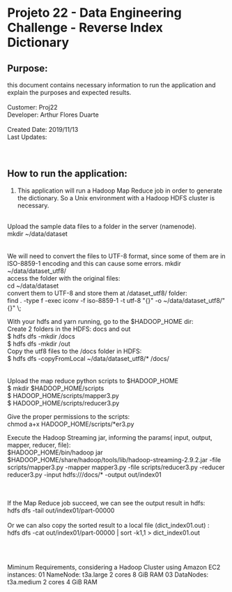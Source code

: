 # Projeto 22 - Data Engineering Challenge - Reverse Index Dictionary <br>

## Purpose: 
  this document contains necessary information to run the application and explain the purposes and expected results.<br />
<br />
Customer: Proj22 <br />
Developer: Arthur Flores Duarte <br />
<br />
Created Date: 2019/11/13 <br />
Last Updates:  <br />
<br /><br />

## How to run the application:
  1. This application will run a Hadoop Map Reduce job in order to generate the dictionary. So a Unix environment with a Hadoop HDFS cluster is necessary. <br />
  <br />
Upload the sample data files to a folder in the server (namenode).<br />
mkdir ~/data/dataset<br />
<br /><br />
We will need to convert the files to UTF-8 format, since some of them are in ISO-8859-1 encoding and this can cause some errors.
mkdir ~/data/dataset_utf8/<br />
access the folder with the original files:<br />
cd ~/data/dataset<br />
convert them to UTF-8 and store them at /dataset_utf8/ folder:<br />
find . -type f -exec iconv -f iso-8859-1 -t utf-8 "{}" -o ~/data/dataset_utf8/"{}" \;<br />

With your hdfs and yarn running, go to the $HADOOP_HOME dir:<br />
Create 2 folders in the HDFS: docs and out<br />
$ hdfs dfs -mkdir /docs<br />
$ hdfs dfs -mkdir /out<br />
Copy the utf8 files to the /docs folder in HDFS:<br />
$ hdfs dfs -copyFromLocal ~/data/dataset_utf8/* /docs/<br />
<br /><br />
Upload the map reduce python scripts to $HADOOP_HOME<br />
$ mkdir $HADOOP_HOME/scripts<br />
$ HADOOP_HOME/scripts/mapper3.py<br />
$ HADOOP_HOME/scripts/reducer3.py<br />

Give the proper permissions to the scripts:<br />
chmod a+x HADOOP_HOME/scripts/*er3.py<br />

Execute the Hadoop Streaming jar, informing the params( input, output, mapper, reducer, file):<br />
$HADOOP_HOME/bin/hadoop jar $HADOOP_HOME/share/hadoop/tools/lib/hadoop-streaming-2.9.2.jar  -file scripts/mapper3.py   -mapper mapper3.py   -file  scripts/reducer3.py  -reducer reducer3.py   -input  hdfs:///docs/*  -output out/index01

<br /><br />
If the Map Reduce job succeed, we can see the output result in hdfs:<br />
hdfs dfs -tail out/index01/part-00000<br />
<br />
Or we can also copy the sorted result to a local file (dict_index01.out) :<br />
hdfs dfs -cat out/index01/part-00000 | sort -k1,1 > dict_index01.out<br />

<br /><br />

Miminum Requirements, considering a Hadoop Cluster using Amazon EC2 instances:
01 NameNode:  t3a.large	    2 cores		8 GiB RAM
03 DataNodes: t3a.medium	2 cores 	4 GiB RAM	
